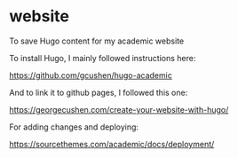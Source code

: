 # website
To save Hugo content for my academic website

To install Hugo, I mainly followed instructions here:

https://github.com/gcushen/hugo-academic

And to link it to github pages, I followed this one:

https://georgecushen.com/create-your-website-with-hugo/

For adding changes and deploying:

https://sourcethemes.com/academic/docs/deployment/
